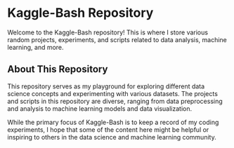 # Kaggle-Bash Repository

Welcome to the Kaggle-Bash repository! This is where I store various random projects, experiments, and scripts related to data analysis, machine learning, and more.

## About This Repository

This repository serves as my playground for exploring different data science concepts and experimenting with various datasets. The projects and scripts in this repository are diverse, ranging from data preprocessing and analysis to machine learning models and data visualization.

While the primary focus of Kaggle-Bash is to keep a record of my coding experiments, I hope that some of the content here might be helpful or inspiring to others in the data science and machine learning community.

